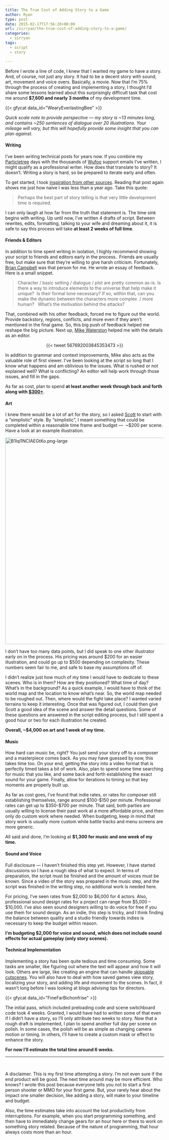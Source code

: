 ```yaml
---
title: The True Cost of Adding Story to a Game
author: Ryan
type: post
date: 2015-02-17T17:56:20+00:00
url: /sirryan/the-true-cost-of-adding-story-to-a-game/
categories:
  - sirryan
tags:
  - script
  - story

---
```

Before I wrote a line of code, I knew that I wanted my game to have a story. And, of course, not just any story. It had to be a decent story with sound, art, movement and voice overs. Basically, a movie. Now that I&#8217;m 75% through the process of creating and implementing a story, I thought I&#8217;d share some lessons learned about this surprisingly difficult task that cost me around **$7,600 and nearly 3 months**&nbsp;of my development time.
<!--more-->

<div class="inlineimg">
  {{< gfycat data_id="WearyEverlastingBee" >}}
</div>

_Quick scale note&nbsp;to provide&nbsp;perspective &#8212;&nbsp;my story is ~13 minutes long, and contains ~250&nbsp;sentences&nbsp;of dialogue over 20 illustrations. Your mileage will vary, but this will hopefully provide some insight that you can plan against._

#### Writing

I&#8217;ve been writing technical posts for years now. If you combine my <a href="http://particletree.com" target="_blank">Particletree</a> days with the thousands of <a href="http://wufoo.com" target="_blank">Wufoo</a> support emails I&#8217;ve written, I might qualify as a professional writer. How does that translate to story? It doesn&#8217;t. Writing a story is hard, so be prepared to iterate early and often.

To get started, I took <a href="http://battleofbrothers.com/sirryan/can-a-mobile-game-have-a-great-story" target="_blank">inspiration from other sources</a>. Reading that post again shows me just how naive I was less than a year ago. Take this quote:

> Perhaps the best part of story telling is that very little development time is required.

I can only laugh at how far from the truth that statement is. The time sink begins with writing. Up until now, I&#8217;ve written 4 drafts of script. Between rewrites, edits, formatting, talking to your wife and dreaming about it, it is safe to say this process will take **at least 2 weeks of full time**.

#### Friends & Editors

In addition to time spent writing in isolation, I highly recommend showing your script to friends and editors early in the process. &nbsp;Friends are usually free, but make sure that they&#8217;re willing to give harsh criticism. Fortunately, <a href="http://secretpowers.com" target="_blank">Brian Campbell</a>&nbsp;was that person for me. He wrote an essay of feedback. Here is a small snippet.

> Character / basic setting / dialogue / plot are pretty common as-is. Is there a way to introduce elements to the universe that help make it unique?&nbsp; Is their formal tone necessary? If so, within that, can you make the dynamic between the characters more complex&nbsp; / more human? &nbsp; What’s the motivation behind the attacks?

That, combined with his other feedback, forced me to figure out the world. Provide backstory, regions, conflicts, and more even if they aren&#8217;t mentioned in the final game. So, this big push of feedback helped me reshape the big picture. Next up, <a href="http://www.mikewaterston.com" target="_blank">Mike Waterston</a>&nbsp;helped me with the details as an editor.

<div style="margin-left: 130px !important">
  {{< tweet 567692003845353473 >}}
</div> 
    
<p>
  In addition to grammar and context improvements, Mike also acts as the valuable role of first viewer. I&#8217;ve been looking at the script so long that I know what happens and am oblivious to the issues. What is rushed or not explained well? What is conflicting? An editor will help work through those issues, and fill in the gaps.
</p>

<p>
  As far as cost, plan to spend <strong>at least another week through back and&nbsp;forth along with&nbsp;<a href="http://battleofbrothers.com/sirryan/300-for-script-editor" target="_blank">$300+</a></strong>.
</p>

<h4>
  Art
</h4>

<p>
  I knew there would be a lot of art for the story, so I asked <a href="http://appylon.weebly.com" target="_blank">Scott</a>&nbsp;to start with a &#8220;simplistic&#8221; style. By &#8220;simplistic&#8221;, I meant something that could be completed within a reasonable time frame and budget &#8212; &nbsp;~$200 per scene. Have a look at an example illustration.
</p>

<div class="inlineimg">
  <img class="alignnone size-full wp-image-1420" src="http://localhost:8888/wp-content/uploads/2014/11/B1Iql1NCIAEGtKo-2.png-large-2.png" alt="B1Iql1NCIAEGtKo.png-large" width="662" height="654" srcset="http://localhost:8888/wp-content/uploads/2014/11/B1Iql1NCIAEGtKo-2.png-large-2.png 662w, http://localhost:8888/wp-content/uploads/2014/11/B1Iql1NCIAEGtKo-2.png-large-2-300x296.png 300w, http://localhost:8888/wp-content/uploads/2014/11/B1Iql1NCIAEGtKo-2.png-large-2-100x100.png 100w" sizes="(max-width: 662px) 100vw, 662px" />
</div>

<p>
  I don&#8217;t have too many data points, but I did speak to one other illustrator early on in the process. His pricing was around $200 for an easier illustration, and could go up to $500 depending on complexity. These numbers seem fair to me, and safe to base my assumptions off of.
</p>

<p>
  I didn&#8217;t realize just how much of my time I would have to dedicate to these scenes. Who is in them? How are they positioned? What time of day? What&#8217;s in the background? As a quick example, I would have to think of the world map and the location to know what&#8217;s near. So, the world map needed to be roughed out. Then, where would the fight take place? I wanted varied terrains to keep it interesting. Once that was figured out, I could then give Scott a good idea of the scene and answer the detail questions. Some of these questions are answered in the script editing process, but I still spent a good hour or two for each illustration he created.
</p>

<p>
  <strong>Overall, ~$4,000 on art and 1 week of my time.</strong>
</p>

<h4>
  Music
</h4>

<p>
  How hard can music be, right? You just send your story off to a composer and a masterpiece comes back. As you may have guessed by now, this takes time too. On your end, getting the story into a video format that is perfectly timed takes a bit of work. Also, plan to spend some time searching for music that you like, and some back and forth establishing the exact sound for your game. Finally, allow for iterations to timing so that key moments are properly built up.
</p>

<p>
  As far as cost goes, I&#8217;ve found that indie rates, or rates for composer still establishing themselves, range around $100-$150 per minute. Professional rates can get up to $350-$700 per minute. That said, both parties are usually willing to license their past work at a more affordable price, and then only do custom work where needed. When budgeting, keep in mind that story work is usually more custom while battle tracks and menu screens are more generic.
</p>

<p>
  All said and done, I&#8217;m looking at <strong>$1,300 for music and one week of my time.</strong>
</p>

<h4>
  Sound and Voice
</h4>

<p>
  Full disclosure &#8212; I haven&#8217;t finished this step yet. However, I have started discussions so I have a rough idea of what to expect. In terms of preparation, the script must be finished and the amount of voices must be known. Since a video of the story was prepared in the music step, and the script was finished in the writing step, no additional work is needed here.
</p>

<p>
  For pricing, I&#8217;ve seen rates from $2,000 to $6,000 for 4 actors. Also, professional sound design rates for a project can range from $5,000 &#8211; $10,000. I&#8217;ve also seen sound designers willing to do voice&nbsp;for free if you use them for sound design. As an indie, this step is tricky, and I think finding the balance between quality and a studio friendly towards indies is necessary to keep the budget within reason.
</p>

<p>
  <strong>I&#8217;m budgeting $2,000 for voice and sound, which does not include sound effects for actual gameplay (only story scenes).</strong>
</p>

<h4>
  Technical Implementation
</h4>

<p>
  Implementing a story has been quite tedious and time consuming. Some tasks are smaller, like figuring out where the text will appear and how it will look. Others are large, like creating an engine that can handle <a href="http://battleofbrothers.com/sirryan/create-skippable-cutscenes-in-spritekit-with-timing-functions" target="_blank">skippable cutscenes</a>. You will also have to deal with how saved games view story, localizing your story, and adding life and movement to the scenes. In fact, it wasn&#8217;t long before I was looking at blogs advising tips for directors.
</p>

<div class="inlineimg">
  {{< gfycat data_id="FineFarBichonfrise" >}}
</div>

<p>
  The initial pass, which included preloading code and scene switchboard code took 4 weeks. Granted, I would have had to written some of that even if I didn&#8217;t have a story, so I&#8217;ll only attribute two weeks to story. Now that a rough draft is implemented, I plan to spend another full day per scene on polish. In some cases, the polish will be as simple as changing camera motion or timing. In others, I&#8217;ll have to create a custom mask or effect to enhance the story.
</p>

<p>
  <strong>For now I&#8217;ll estimate the total time around 6 weeks.</strong>
</p>

<hr class="dots" />

<p>
  &nbsp;
</p>

<p>
  A disclaimer. This is my first time attempting a story. I&#8217;m not even sure if the end product will be good. The next time around may be more efficient. Who knows? I wrote this post because everyone tells you not to start a first person shooter or MMO for your first game. But, your rarely hear about the impact one smaller decision, like adding a story, will make to your timeline and budget.
</p>

<p>
  Also, the time estimates take into account the lost productivity from interruptions. For example, when you start programming something, and then have to immediately change gears for an hour here&nbsp;or there to work on something story related. Because of the nature of programming, that hour always costs more than an hour.
</p>